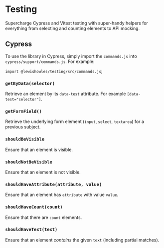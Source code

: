 # Testing

Supercharge Cypress and Vitest testing with super-handy helpers for everything from selecting and counting elements to API mocking.

## Cypress

To use the library in Cypress, simply import the `commands.js` into `cypress/support/commands.js`. For example:

`import @lewishowles/testing/src/commands.js`;

### `getByData(selector)`

Retrieve an element by its `data-test` attribute. For example `[data-test="selector"]`.

### `getFormField()`

Retrieve the underlying form element (`input`, `select`, `textarea`) for a previous subject.

### `shouldBeVisible`

Ensure that an element is visible.

### `shouldNotBeVisible`

Ensure that an element is not visible.

### `shouldHaveAttribute(attribute, value)`

Ensure that an element has `attribute` with value `value`.

### `shouldHaveCount(count)`

Ensure that there are `count` elements.

### `shouldHaveText(text)`

Ensure that an element _contains_ the given `text` (including partial matches).
